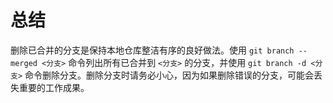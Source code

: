 # 总结

删除已合并的分支是保持本地仓库整洁有序的良好做法。使用 `git branch --merged <分支>` 命令列出所有已合并到 `<分支>` 的分支，并使用 `git branch -d <分支>` 命令删除分支。删除分支时请务必小心，因为如果删除错误的分支，可能会丢失重要的工作成果。
